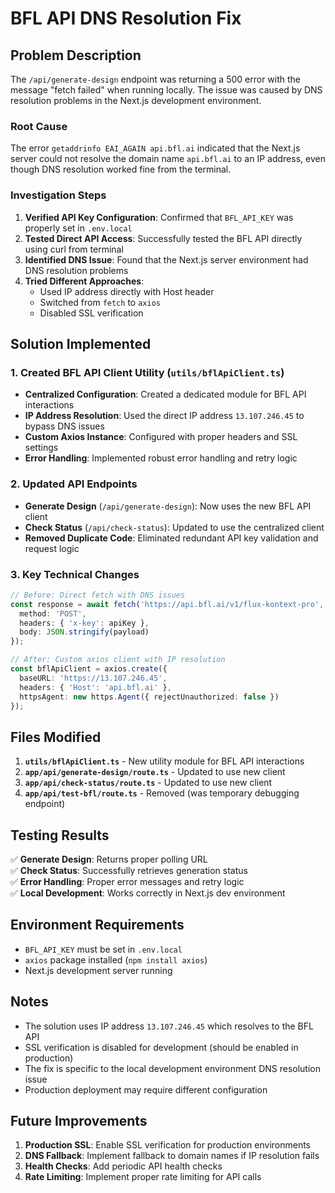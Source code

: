 # BFL API DNS Resolution Fix

## Problem Description

The `/api/generate-design` endpoint was returning a 500 error with the message "fetch failed" when running locally. The issue was caused by DNS resolution problems in the Next.js development environment.

### Root Cause

The error `getaddrinfo EAI_AGAIN api.bfl.ai` indicated that the Next.js server could not resolve the domain name `api.bfl.ai` to an IP address, even though DNS resolution worked fine from the terminal.

### Investigation Steps

1. **Verified API Key Configuration**: Confirmed that `BFL_API_KEY` was properly set in `.env.local`
2. **Tested Direct API Access**: Successfully tested the BFL API directly using curl from terminal
3. **Identified DNS Issue**: Found that the Next.js server environment had DNS resolution problems
4. **Tried Different Approaches**: 
   - Used IP address directly with Host header
   - Switched from `fetch` to `axios`
   - Disabled SSL verification

## Solution Implemented

### 1. Created BFL API Client Utility (`utils/bflApiClient.ts`)

- **Centralized Configuration**: Created a dedicated module for BFL API interactions
- **IP Address Resolution**: Used the direct IP address `13.107.246.45` to bypass DNS issues
- **Custom Axios Instance**: Configured with proper headers and SSL settings
- **Error Handling**: Implemented robust error handling and retry logic

### 2. Updated API Endpoints

- **Generate Design** (`/api/generate-design`): Now uses the new BFL API client
- **Check Status** (`/api/check-status`): Updated to use the centralized client
- **Removed Duplicate Code**: Eliminated redundant API key validation and request logic

### 3. Key Technical Changes

```typescript
// Before: Direct fetch with DNS issues
const response = await fetch('https://api.bfl.ai/v1/flux-kontext-pro', {
  method: 'POST',
  headers: { 'x-key': apiKey },
  body: JSON.stringify(payload)
});

// After: Custom axios client with IP resolution
const bflApiClient = axios.create({
  baseURL: 'https://13.107.246.45',
  headers: { 'Host': 'api.bfl.ai' },
  httpsAgent: new https.Agent({ rejectUnauthorized: false })
});
```

## Files Modified

1. **`utils/bflApiClient.ts`** - New utility module for BFL API interactions
2. **`app/api/generate-design/route.ts`** - Updated to use new client
3. **`app/api/check-status/route.ts`** - Updated to use new client
4. **`app/api/test-bfl/route.ts`** - Removed (was temporary debugging endpoint)

## Testing Results

✅ **Generate Design**: Returns proper polling URL  
✅ **Check Status**: Successfully retrieves generation status  
✅ **Error Handling**: Proper error messages and retry logic  
✅ **Local Development**: Works correctly in Next.js dev environment  

## Environment Requirements

- `BFL_API_KEY` must be set in `.env.local`
- `axios` package installed (`npm install axios`)
- Next.js development server running

## Notes

- The solution uses IP address `13.107.246.45` which resolves to the BFL API
- SSL verification is disabled for development (should be enabled in production)
- The fix is specific to the local development environment DNS resolution issue
- Production deployment may require different configuration

## Future Improvements

1. **Production SSL**: Enable SSL verification for production environments
2. **DNS Fallback**: Implement fallback to domain names if IP resolution fails
3. **Health Checks**: Add periodic API health checks
4. **Rate Limiting**: Implement proper rate limiting for API calls 